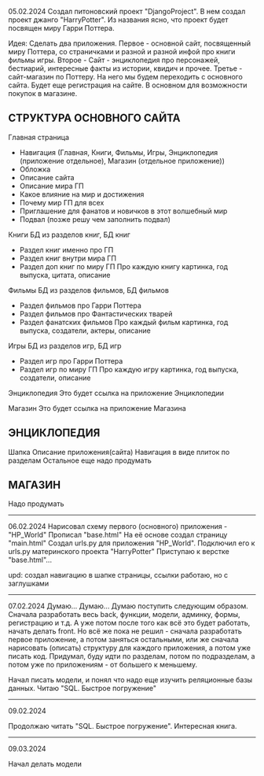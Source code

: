 05.02.2024
Создал питоновский проект "DjangoProject". 
В нем создал проект джанго "HarryPotter". 
Из названия ясно, что проект будет посвящен миру Гарри Поттера.

Идея: Сделать два приложения. 
Первое - основной сайт, посвященный миру Поттера, 
со страничками и разной и разной инфой про книги фильмы игры.
Второе - Сайт - энциклопедия про персонажей, бестиарий, интересные факты из истории, квидич и прочее.
Третье - сайт-магазин по Поттеру. На него мы будем переходить с основного сайта.
Будет еще регистрация на сайте. В основном для возможности покупок в магазине.

СТРУКТУРА ОСНОВНОГО САЙТА
-------------------------

Главная страница
- Навигация (Главная, Книги, Фильмы, Игры, Энциклопедия (приложение отдельное), Магазин (отдельное приложение))
- Обложка
- Описание сайта
- Описание мира ГП
- Какое влияние на мир и достижения
- Почему мир ГП для всех
- Приглашение для фанатов и новичков в этот волшебный мир
- Подвал (позже решу чем заполнить подвал)

Книги 
БД из разделов книг, БД книг
- Раздел книг именно про ГП
- Раздел книг внутри мира ГП
- Раздел доп книг по миру ГП
Про каждую книгу картинка, год выпуска, цитата, описание

Фильмы
БД из разделов фильмов, БД фильмов
- Раздел фильмов про Гарри Поттера
- Раздел фильмов про Фантастических тварей
- Раздел фанатских фильмов
Про каждый фильм картинка, год выпуска, создатели, актеры, описание

Игры
БД из разделов игр, БД игр
- Раздел игр про Гарри Поттера
- Раздел игр по миру ГП
Про каждую игру картинка, год выпуска, создатели, описание

Энциклопедия
Это будет ссылка на приложение Энциклопедии

Магазин
Это будет ссылка на приложение Магазина

ЭНЦИКЛОПЕДИЯ
------------

Шапка
Описание приложения(сайта)
Навигация в виде плиток по разделам
Остальное еще надо продумать

МАГАЗИН
-------

Надо продумать

____________________________________________________


06.02.2024
Нарисовал схему первого (основного) приложения - "HP_World"
Прописал "base.html"
На её основе создал страницу "main.html"
Создал urls.py для приложения "HP_World". Подключил его к urls.py материнского проекта "HarryPotter"
Приступаю к верстке "base.html"...

upd: создал навигацию в шапке страницы, ссылки работаю, но с заглушками

____________________________________________________


07.02.2024
Думаю...
Думаю...
Думаю поступить следующим образом. Сначала разработать весь back, функции, модели, админку, формы, регистрацию и т.д.
А уже потом после того как всё это будет работать, начать делать front.
Но всё же пока не решил - сначала разработать первое приложение, а потом заняться остальными, или же
сначала нарисовать (описать) структуру для каждого приложения, а потом уже писать код.
Придумал, буду идти по разделам, потом по подразделам, а потом уже по приложениям - от большего к меньшему.

Начал писать модели, и понял что надо еще изучить реляционные базы данных. Читаю "SQL. Быстрое погружение"

____________________________________________________


09.02.2024

Продолжаю читать "SQL. Быстрое погружение". Интересная книга.

____________________________________________________


09.03.2024

Начал делать модели